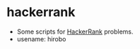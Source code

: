 # hackerrank

* Some scripts for [HackerRank](https://www.hackerrank.com) problems. 
* usename: hirobo
